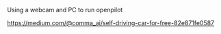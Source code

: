 Using a webcam and PC to run openpilot

https://medium.com/@comma_ai/self-driving-car-for-free-82e871fe0587

